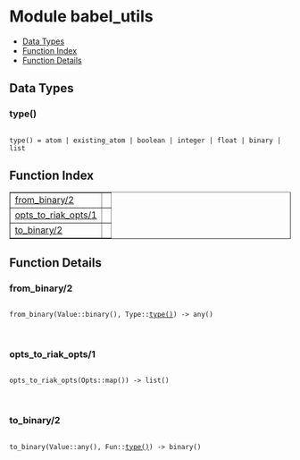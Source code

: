 

# Module babel_utils #
* [Data Types](#types)
* [Function Index](#index)
* [Function Details](#functions)

<a name="types"></a>

## Data Types ##




### <a name="type-type">type()</a> ###


<pre><code>
type() = atom | existing_atom | boolean | integer | float | binary | list
</code></pre>

<a name="index"></a>

## Function Index ##


<table width="100%" border="1" cellspacing="0" cellpadding="2" summary="function index"><tr><td valign="top"><a href="#from_binary-2">from_binary/2</a></td><td></td></tr><tr><td valign="top"><a href="#opts_to_riak_opts-1">opts_to_riak_opts/1</a></td><td></td></tr><tr><td valign="top"><a href="#to_binary-2">to_binary/2</a></td><td></td></tr></table>


<a name="functions"></a>

## Function Details ##

<a name="from_binary-2"></a>

### from_binary/2 ###

<pre><code>
from_binary(Value::binary(), Type::<a href="#type-type">type()</a>) -&gt; any()
</code></pre>
<br />

<a name="opts_to_riak_opts-1"></a>

### opts_to_riak_opts/1 ###

<pre><code>
opts_to_riak_opts(Opts::map()) -&gt; list()
</code></pre>
<br />

<a name="to_binary-2"></a>

### to_binary/2 ###

<pre><code>
to_binary(Value::any(), Fun::<a href="#type-type">type()</a>) -&gt; binary()
</code></pre>
<br />

